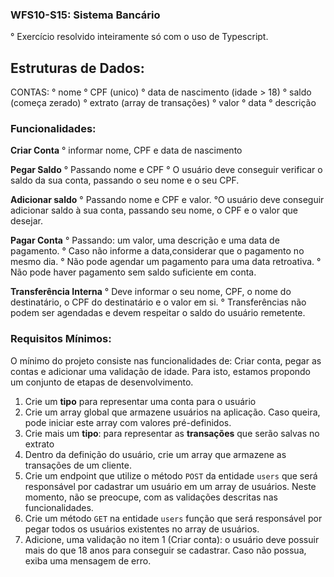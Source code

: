 ### WFS10-S15: Sistema Bancário
° Exercício resolvido inteiramente só com o uso de Typescript.


## Estruturas de Dados:
CONTAS:
    ° nome
    ° CPF (unico)
    ° data de nascimento (idade > 18)
    ° saldo (começa zerado)
    ° extrato (array de transações)
        ° valor
        ° data
        ° descrição

### Funcionalidades:
**Criar Conta**
    ° informar nome, CPF e data de nascimento

**Pegar Saldo**
    ° Passando nome e CPF
    ° O usuário deve conseguir verificar o saldo da sua conta, passando o seu nome e o seu CPF. 

**Adicionar saldo**
    ° Passando nome e CPF e valor.
    °O usuário deve conseguir adicionar saldo à sua conta, passando seu nome, o CPF e o valor que desejar.

**Pagar Conta**
    ° Passando: um valor, uma descrição e uma data de pagamento.
    ° Caso não informe a data,considerar que o pagamento no mesmo dia.
    ° Não pode agendar um pagamento para uma data retroativa.
    ° Não pode haver pagamento sem saldo suficiente em conta.

**Transferência Interna**
    ° Deve informar o seu nome, CPF, o nome do destinatário, o CPF do destinatário e o valor em si.
    ° Transferências não podem ser agendadas e devem respeitar o saldo do usuário remetente.


### Requisitos Mínimos:
O mínimo do projeto consiste nas funcionalidades de: Criar conta, pegar as contas e adicionar uma validação de idade. Para isto, estamos propondo um conjunto de etapas de desenvolvimento.

1. Crie um **tipo** para representar uma conta para o usuário
2. Crie um array global que armazene usuários na aplicação. Caso queira, pode iniciar este array com valores pré-definidos.
3. Crie mais um **tipo**: para representar as **transações** que serão salvas no extrato
4. Dentro da definição do usuário, crie um array que armazene as transações de um cliente.
5. Crie um endpoint  que utilize o método `POST` da entidade `users` que será responsável por cadastrar um usuário em um array de usuários. Neste momento, não se preocupe, com as validações descritas nas funcionalidades.
6. Crie um método `GET` na entidade `users` função que será responsável por pegar todos os usuários existentes no array de usuários.
7. Adicione, uma validação no item 1 (Criar conta): o usuário deve possuir mais do que 18 anos para conseguir se cadastrar. Caso não possua, exiba uma mensagem de erro.

